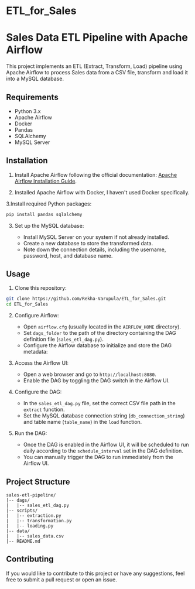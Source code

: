 # ETL_for_Sales
# Sales Data ETL Pipeline with Apache Airflow

This project implements an ETL (Extract, Transform, Load) pipeline using Apache Airflow to process Sales data from a CSV file, transform and load it into a MySQL database.

## Requirements

- Python 3.x
- Apache Airflow
- Docker
- Pandas
- SQLAlchemy
- MySQL Server

## Installation

1. Install Apache Airflow following the official documentation: [Apache Airflow Installation Guide](https://airflow.apache.org/docs/apache-airflow/stable/installation.html).

2. Installed Apache Airflow with Docker, I haven't used Docker specifically.

3.Install required Python packages:

```bash
pip install pandas sqlalchemy
```

3. Set up the MySQL database:

   - Install MySQL Server on your system if not already installed.
   - Create a new database to store the transformed data.
   - Note down the connection details, including the username, password, host, and database name.

## Usage

1. Clone this repository:

```bash
git clone https://github.com/Rekha-Varupula/ETL_for_Sales.git
cd ETL_for_Sales
```

2. Configure Airflow:
   - Open `airflow.cfg` (usually located in the `AIRFLOW_HOME` directory).
   - Set `dags_folder` to the path of the directory containing the DAG definition file (`sales_etl_dag.py`).
   - Configure the Airflow database to initialize and store the DAG metadata:

3. Access the Airflow UI:
   - Open a web browser and go to `http://localhost:8080`.
   - Enable the DAG by toggling the DAG switch in the Airflow UI.

4. Configure the DAG:
   - In the `sales_etl_dag.py` file, set the correct CSV file path in the `extract` function.
   - Set the MySQL database connection string (`db_connection_string`) and table name (`table_name`) in the `load` function.

5. Run the DAG:
   - Once the DAG is enabled in the Airflow UI, it will be scheduled to run daily according to the `schedule_interval` set in the DAG definition.
   - You can manually trigger the DAG to run immediately from the Airflow UI.

## Project Structure

```
sales-etl-pipeline/
|-- dags/
|   |-- sales_etl_dag.py
|-- scripts/
|   |-- extraction.py
|   |-- transformation.py
|   |-- loading.py
|-- data/
|   |-- sales_data.csv
|-- README.md
```

## Contributing

If you would like to contribute to this project or have any suggestions, feel free to submit a pull request or open an issue.

